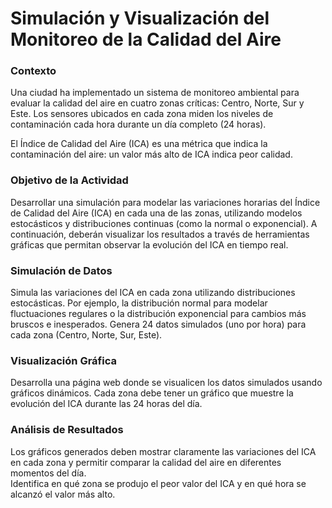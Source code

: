 # Simulación y Visualización del Monitoreo de la Calidad del Aire

### Contexto

Una ciudad ha implementado un sistema de monitoreo ambiental para evaluar la calidad del aire en cuatro zonas críticas: Centro, Norte, Sur y Este. Los sensores ubicados en cada zona miden los niveles de contaminación cada hora durante un día completo (24 horas).

El Índice de Calidad del Aire (ICA) es una métrica que indica la contaminación del aire: un valor más alto de ICA indica peor calidad.

### Objetivo de la Actividad

Desarrollar una simulación para modelar las variaciones horarias del Índice de Calidad del Aire (ICA) en cada una de las zonas, utilizando modelos estocásticos y distribuciones continuas (como la normal o exponencial). 
A continuación, deberán visualizar los resultados a través de herramientas gráficas que permitan observar la evolución del ICA en tiempo real.

### Simulación de Datos

Simula las variaciones del ICA en cada zona utilizando distribuciones estocásticas.
Por ejemplo, la distribución normal para modelar fluctuaciones regulares o la distribución exponencial para cambios más bruscos e inesperados.
Genera 24 datos simulados (uno por hora) para cada zona (Centro, Norte, Sur, Este).


### Visualización Gráfica

Desarrolla una página web donde se visualicen los datos simulados usando gráficos dinámicos. Cada zona debe tener un gráfico que muestre la evolución del ICA durante las 24 horas del día.

### Análisis de Resultados

Los gráficos generados deben mostrar claramente las variaciones del ICA en cada zona y permitir comparar la calidad del aire en diferentes momentos del día.  
Identifica en qué zona se produjo el peor valor del ICA y en qué hora se alcanzó el valor más alto.